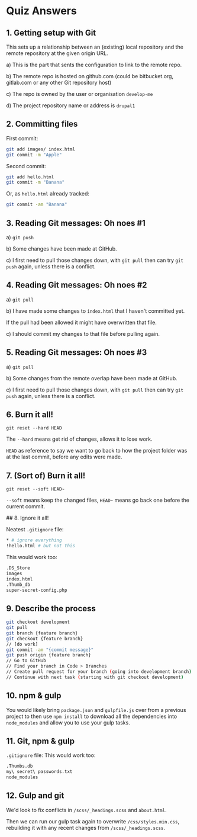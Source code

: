 # Quiz Answers

## 1. Getting setup with Git

This sets up a relationship between an (existing) local repository and the remote repository at the given origin URL.

a) This is the part that sents the configuration to link to the remote repo.

b) The remote repo is hosted on github.com (could be bitbucket.org, gitlab.com or any other Git repository host)

c) The repo is owned by the user or organisation `develop-me`

d) The project repository name or address is `drupal1`

## 2. Committing files

First commit:
```bash
git add images/ index.html
git commit -m "Apple"
```

Second commit:
```bash
git add hello.html
git commit -m "Banana"
```

Or, as `hello.html` already tracked:

```bash
git commit -am "Banana"
```

## 3. Reading Git messages: Oh noes #1

a) `git push`

b) Some changes have been made at GitHub.

c) I first need to pull those changes down, with `git pull` then can try `git push` again, unless there is a conflict.

## 4. Reading Git messages: Oh noes #2

a) `git pull`

b) I have made some changes to `index.html` that I haven't committed yet.

If the pull had been allowed it might have overwritten that file.

c) I should commit my changes to that file before pulling again.

## 5. Reading Git messages: Oh noes #3

a) `git pull`

b) Some changes from the remote overlap have been made at GitHub.

c) I first need to pull those changes down, with `git pull` then can try `git push` again, unless there is a conflict.



## 6. Burn it all!

`git reset --hard HEAD`

The `--hard` means get rid of changes, allows it to lose work.

`HEAD` as reference to say we want to go back to how the project folder was at the last commit, before any edits were made.

## 7. (Sort of) Burn it all!
`git reset --soft HEAD~`

`--soft` means keep the changed files, `HEAD~` means go back one before the current commit.


## 8. Ignore it all!

Neatest `.gitignore` file:
```bash
* # ignore everything
!hello.html # but not this
```

This would work too:
```bash
.DS_Store
images
index.html
.Thumb_db
super-secret-config.php
```

## 9. Describe the process

```bash
git checkout development
git pull
git branch {feature branch}
git checkout {feature branch}
// [do work]
git commit -am "{commit message}"
git push origin {feature branch}
// Go to GitHub
// Find your branch in Code > Branches
// Create pull request for your branch (going into development branch)
// Continue with next task (starting with git checkout development)
```

## 10. npm & gulp

You would likely bring `package.json` and `gulpfile.js` over from a previous project to then use `npm install` to download all the dependencies into `node_modules` and allow you to use your gulp tasks.

## 11. Git, npm & gulp

`.gitignore` file:
This would work too:

```bash
.Thumbs.db
my\ secret\ passwords.txt
node_modules
```

## 12. Gulp and git

We'd look to fix conflicts in `/scss/_headings.scss` and `about.html`.

Then we can run our gulp task again to overwrite `/css/styles.min.css`, rebuilding it with any recent changes from `/scss/_headings.scss`.
